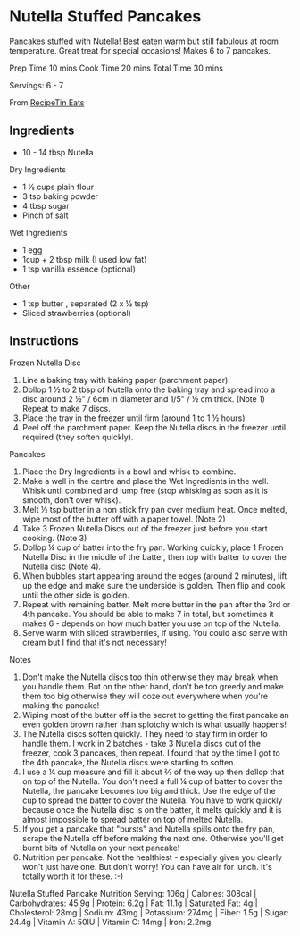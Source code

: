 # Nutella Stuffed Pancakes

Pancakes stuffed with Nutella! Best eaten warm but still fabulous at room temperature. Great treat for special occasions! Makes 6 to 7 pancakes.

Prep Time 10 mins
Cook Time 20 mins
Total Time 30 mins

Servings: 6 - 7 

From [RecipeTin Eats](https://www.recipetineats.com/wprm_print/25612)

## Ingredients

- 10 - 14 tbsp Nutella

Dry Ingredients
- 1 &frac12; cups plain flour
- 3 tsp baking powder
- 4 tbsp sugar
- Pinch of salt

Wet Ingredients
- 1 egg
- 1cup + 2 tbsp milk (I used low fat)
- 1 tsp vanilla essence (optional)

Other
- 1 tsp butter , separated (2 x &frac12; tsp)
- Sliced strawberries (optional)

## Instructions

Frozen Nutella Disc
1. Line a baking tray with baking paper (parchment paper).
2. Dollop 1 &frac12; to 2 tbsp of Nutella onto the baking tray and spread into a disc around 2 &frac12;" / 6cm in diameter and 1/5" / &frac12; cm thick. (Note 1) Repeat to make 7 discs.
3. Place the tray in the freezer until firm (around 1 to 1 &frac12; hours).
4. Peel off the parchment paper. Keep the Nutella discs in the freezer until required (they soften quickly).

Pancakes
1. Place the Dry Ingredients in a bowl and whisk to combine.
2. Make a well in the centre and place the Wet Ingredients in the well. Whisk until combined and lump free (stop whisking as soon as it is smooth, don't over whisk).
3. Melt &frac12; tsp butter in a non stick fry pan over medium heat. Once melted, wipe most of the butter off with a paper towel. (Note 2)
4. Take 3 Frozen Nutella Discs out of the freezer just before you start cooking. (Note 3)
5. Dollop &frac14; cup of batter into the fry pan. Working quickly, place 1 Frozen Nutella Disc in the middle of the batter, then top with batter to cover the Nutella disc (Note 4).
6. When bubbles start appearing around the edges (around 2 minutes), lift up the edge and make sure the underside is golden. Then flip and cook until the other side is golden.
7. Repeat with remaining batter. Melt more butter in the pan after the 3rd or 4th pancake. You should be able to make 7 in total, but sometimes it makes 6 - depends on how much batter you use on top of the Nutella.
8. Serve warm with sliced strawberries, if using. You could also serve with cream but I find that it's not necessary!

Notes
1. Don't make the Nutella discs too thin otherwise they may break when you handle them. But on the other hand, don't be too greedy and make them too big otherwise they will ooze out everywhere when you're making the pancake!
2. Wiping most of the butter off is the secret to getting the first pancake an even golden brown rather than splotchy which is what usually happens!
3. The Nutella discs soften quickly. They need to stay firm in order to handle them. I work in 2 batches - take 3 Nutella discs out of the freezer, cook 3 pancakes, then repeat. I found that by the time I got to the 4th pancake, the Nutella discs were starting to soften.
4. I use a &frac14; cup measure and fill it about &frac23; of the way up then dollop that on top of the Nutella. You don't need a full &frac14; cup of batter to cover the Nutella, the pancake becomes too big and thick. Use the edge of the cup to spread the batter to cover the Nutella. You have to work quickly because once the Nutella disc is on the batter, it melts quickly and it is almost impossible to spread batter on top of melted Nutella.
5. If you get a pancake that "bursts" and Nutella spills onto the fry pan, scrape the Nutella off before making the next one. Otherwise you'll get burnt bits of Nutella on your next pancake!
6. Nutrition per pancake. Not the healthiest - especially given you clearly won't just have one. But don't worry! You can have air for lunch. It's totally worth it for these. :-)


Nutella Stuffed Pancake Nutrition
Serving: 106g | Calories: 308cal | Carbohydrates: 45.9g | Protein: 6.2g | Fat: 11.1g | Saturated Fat: 4g | Cholesterol: 28mg | Sodium: 43mg | Potassium: 274mg | Fiber: 1.5g | Sugar: 24.4g | Vitamin A: 50IU | Vitamin C: 14mg | Iron: 2.2mg
